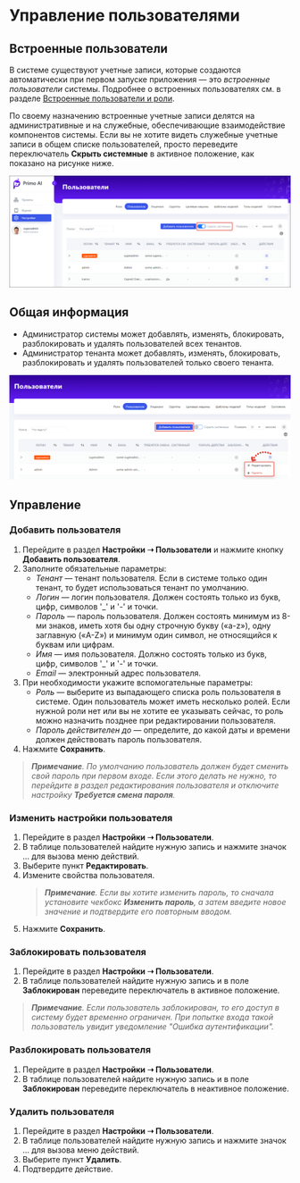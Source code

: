 # Управление пользователями

## Встроенные пользователи

В системе существуют учетные записи, которые создаются автоматически при первом запуске приложения — это *встроенные пользователи* системы. Подробнее о встроенных пользователях см. в разделе [Встроенные пользователи и роли](https://github.com/PrimoRPA/Docs.Rus/blob/1299-%D0%BD%D0%B0%D0%BF%D0%B8%D1%81%D0%B0%D1%82%D1%8C-%D0%B4%D0%BE%D0%BA%D1%83%D0%BC%D0%B5%D0%BD%D1%82-%D0%BF%D0%BE-primoai/primo-ai/common/system-users.md).

По своему назначению встроенные учетные записи делятся на административные и на служебные, обеспечивающие взаимодействие компонентов системы. Если вы не хотите видеть служебные учетные записи в общем списке пользователей, просто переведите переключатель **Скрыть системные** в активное положение, как показано на рисунке ниже.

![](<../../../.gitbook/assets1/primo-ai/users-hide-services.png>)

## Общая информация

* Администратор системы может добавлять, изменять, блокировать, разблокировать и удалять пользователей всех тенантов.
* Администратор тенанта может добавлять, изменять, блокировать, разблокировать и удалять пользователей только своего тенанта.

![](<../../../.gitbook/assets1/primo-ai/users-main.png>)



## Управление

### Добавить пользователя

1. Перейдите в раздел **Настройки ➝ Пользователи** и нажмите кнопку **Добавить пользователя**.
2. Заполните обязательные параметры:
   * *Тенант* — тенант пользователя. Если в системе только один тенант, то будет использоваться тенант по умолчанию.
   * *Логин* — логин пользователя. Должен состоять только из букв, цифр, символов '_' и '-' и точки.
   * *Пароль* — пароль пользователя. Должен состоять минимум из 8-ми знаков, иметь хотя бы одну строчную букву («a-z»), одну заглавную («A-Z») и минимум один символ, не относящийся к буквам или цифрам.
   * *Имя* — имя пользователя. Должно состоять только из букв, цифр, символов '_' и '-' и точки.
   * *Email* — электронный адрес пользователя.
3. При необходимости укажите вспомогательные параметры:
   * *Роль* — выберите из выпадающего списка роль пользователя в системе. Один пользователь может иметь несколько ролей. Если нужной роли нет или вы не хотите ее указывать сейчас, то роль можно назначить позднее при редактировании пользователя.
   * *Пароль действителен до* — определите, до какой даты и времени должен действовать пароль пользователя.
4. Нажмите **Сохранить**.

> ***Примечание**. По умолчанию пользователь должен будет сменить свой пароль при первом входе. Если этого делать не нужно, то перейдите в раздел редактирования пользователя и отключите настройку **Требуется смена пароля**.*


### Изменить настройки пользователя

1. Перейдите в раздел **Настройки ➝ Пользователи**.
2. В таблице пользователей найдите нужную запись и нажмите значок ... для вызова меню действий.
3. Выберите пункт **Редактировать**.
4. Измените свойства пользователя.
   > ***Примечание**. Если вы хотите изменить пароль, то сначала установите чекбокс **Изменить пароль**, а затем введите новое значение и подтвердите его повторным вводом.*
6. Нажмите **Сохранить**.




### Заблокировать пользователя

1. Перейдите в раздел **Настройки ➝ Пользователи**.
2. В таблице пользователей найдите нужную запись и в поле **Заблокирован** переведите переключатель в активное положение.

> ***Примечание**. Если пользователь заблокирован, то его доступ в систему будет временно ограничен. При попытке входа такой пользователь увидит уведомление "Ошибка аутентификации".*

### Разблокировать пользователя

1. Перейдите в раздел **Настройки ➝ Пользователи**.
2. В таблице пользователей найдите нужную запись и в поле **Заблокирован** переведите переключатель в неактивное положение.

### Удалить пользователя

1. Перейдите в раздел **Настройки ➝ Пользователи**.
2. В таблице пользователей найдите нужную запись и нажмите значок ... для вызова меню действий.
3. Выберите пункт **Удалить**.
4. Подтвердите действие.
